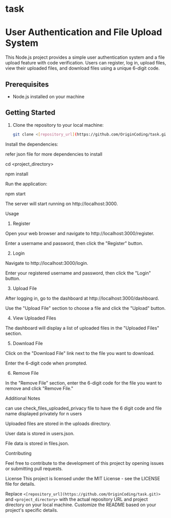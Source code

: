 # task
 
# User Authentication and File Upload System

This Node.js project provides a simple user authentication system and a file upload feature with code verification. Users can register, log in, upload files, view their uploaded files, 
and download files using a unique 6-digit code.

## Prerequisites

- Node.js installed on your machine

## Getting Started

1. Clone the repository to your local machine:

   ```bash
   git clone <[repository_url](https://github.com/OriginCoding/task.git)>


Install the dependencies:

refer json file for more dependencies to install

cd <project_directory>

npm install

Run the application:

npm start

The server will start running on http://localhost:3000.

Usage

1. Register

Open your web browser and navigate to http://localhost:3000/register.

Enter a username and password, then click the "Register" button.

2. Login

Navigate to http://localhost:3000/login.

Enter your registered username and password, then click the "Login" button.

3. Upload File

After logging in, go to the dashboard at http://localhost:3000/dashboard.

Use the "Upload File" section to choose a file and click the "Upload" button.

4. View Uploaded Files

The dashboard will display a list of uploaded files in the "Uploaded Files" section.

5. Download File

Click on the "Download File" link next to the file you want to download.

Enter the 6-digit code when prompted.

6. Remove File

In the "Remove File" section, enter the 6-digit code for the file you want to remove and click "Remove File."

Additional Notes

can use check_files_uploaded_privacy file to have the 6 digit code and file name displayed privately for n users

Uploaded files are stored in the uploads directory.

User data is stored in users.json.

File data is stored in files.json.

Contributing

Feel free to contribute to the development of this project by opening issues or submitting pull requests.

License
This project is licensed under the MIT License - see the LICENSE file for details.


Replace `<[repository_url](https://github.com/OriginCoding/task.git)>` and `<project_directory>` with the actual repository URL and project directory on your local machine. 
Customize the README based on your project's specific details.
